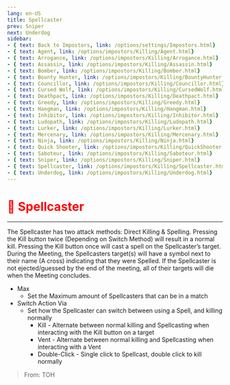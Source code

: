 ```yaml
---
lang: en-US
title: Spellcaster
prev: Sniper
next: Underdog
sidebar:
- { text: Back to Impostors, link: /options/settings/Impostors.html}
- { text: Agent, link: /options/impostors/Killing/Agent.html}
- { text: Arrogance, link: /options/impostors/Killing/Arrogance.html}
- { text: Assassin, link: /options/impostors/Killing/Assassin.html}
- { text: Bomber, link: /options/impostors/Killing/Bomber.html}
- { text: Bounty Hunter, link: /options/impostors/Killing/BountyHunter.html}
- { text: Councillor, link: /options/impostors/Killing/Councillor.html}
- { text: Cursed Wolf, link: /options/impostors/Killing/CursedWolf.html}
- { text: Deathpact, link: /options/impostors/Killing/Deathpact.html}
- { text: Greedy, link: /options/impostors/Killing/Greedy.html}
- { text: Hangman, link: /options/impostors/Killing/Hangman.html}
- { text: Inhibitor, link: /options/impostors/Killing/Inhibitor.html}
- { text: Ludopath, link: /options/impostors/Killing/Ludopath.html}
- { text: Lurker, link: /options/impostors/Killing/Lurker.html}
- { text: Mercenary, link: /options/impostors/Killing/Mercenary.html}
- { text: Ninja, link: /options/impostors/Killing/Ninja.html}
- { text: Quick Shooter, link: /options/impostors/Killing/QuickShooter.html}
- { text: Saboteur, link: /options/impostors/Killing/Saboteur.html}
- { text: Sniper, link: /options/impostors/Killing/Sniper.html}
- { text: Spellcaster, link: /options/impostors/Killing/Spellcaster.html}
- { text: Underdog, link: /options/impostors/Killing/Underdog.html}
---
```


# <font color="red">🧙 Spellcaster</font> <Badge text="Killing" type="tip" vertical="middle"/>
---

The Spellcaster has two attack methods: Direct Killing & Spelling. Pressing the Kill button twice (Depending on Switch Method) will result in a normal kill. Pressing the Kill button once will cast a spell on the Spellcaster’s target. During the Meeting, the Spellcasters target(s) will have a symbol next to their name (A cross) indicating that they were Spelled. If the Spellcaster is not ejected/guessed by the end of the meeting, all of their targets will die when the Meeting concludes.

* Max
  * Set the Maximum amount of Spellcasters that can be in a match
* Switch Action Via
  * Set how the Spellcaster can switch between using a Spell, and killing normally
    * Kill - Alternate between normal killing and Spellcasting when interacting with the Kill button on a target
    * Vent - Alternate between normal killing and Spellcasting when interacting with a Vent
    * Double-Click - Single click to Spellcast, double click to kill normally

> From: TOH